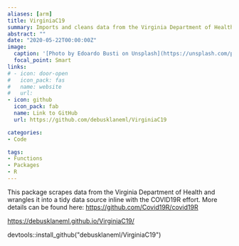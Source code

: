 ```yaml
---
aliases: [arm]
title: VirginiaC19
summary: Imports and cleans data from the Virginia Department of Health. 
abstract: ""
date: "2020-05-22T00:00:00Z"
image:
  caption: '[Photo by Edoardo Busti on Unsplash](https://unsplash.com/photos/gEdPXT6BKcc)'
  focal_point: Smart
links:
# - icon: door-open
#   icon_pack: fas
#   name: website
#   url: 
- icon: github
  icon_pack: fab
  name: Link to GitHub
  url: https://github.com/debusklaneml/VirginiaC19

categories: 
- Code

tags:
- Functions
- Packages
- R
---
```


This package scrapes data from the Virginia Department of Health and wrangles it into a tidy data source inline with the COVID19R effort. More details can be found here: https://github.com/Covid19R/covid19R

https://debusklaneml.github.io/VirginiaC19/

devtools::install_github("debusklaneml/VirginiaC19")
